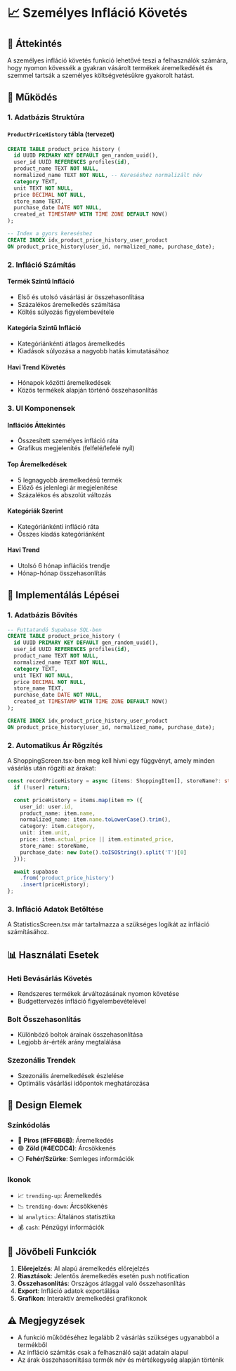 # 📈 Személyes Infláció Követés

## 🎯 Áttekintés

A személyes infláció követés funkció lehetővé teszi a felhasználók számára, hogy nyomon kövessék a gyakran vásárolt termékek áremelkedését és szemmel tartsák a személyes költségvetésükre gyakorolt hatást.

## 🔧 Működés

### 1. **Adatbázis Struktúra**

#### `ProductPriceHistory` tábla (tervezet)
```sql
CREATE TABLE product_price_history (
  id UUID PRIMARY KEY DEFAULT gen_random_uuid(),
  user_id UUID REFERENCES profiles(id),
  product_name TEXT NOT NULL,
  normalized_name TEXT NOT NULL, -- Kereséshez normalizált név
  category TEXT,
  unit TEXT NOT NULL,
  price DECIMAL NOT NULL,
  store_name TEXT,
  purchase_date DATE NOT NULL,
  created_at TIMESTAMP WITH TIME ZONE DEFAULT NOW()
);

-- Index a gyors kereséshez
CREATE INDEX idx_product_price_history_user_product 
ON product_price_history(user_id, normalized_name, purchase_date);
```

### 2. **Infláció Számítás**

#### **Termék Szintű Infláció**
- Első és utolsó vásárlási ár összehasonlítása
- Százalékos áremelkedés számítása
- Költés súlyozás figyelembevétele

#### **Kategória Szintű Infláció**
- Kategóriánkénti átlagos áremelkedés
- Kiadások súlyozása a nagyobb hatás kimutatásához

#### **Havi Trend Követés**
- Hónapok közötti áremelkedések
- Közös termékek alapján történő összehasonlítás

### 3. **UI Komponensek**

#### **Inflációs Áttekintés**
- Összesített személyes infláció ráta
- Grafikus megjelenítés (felfelé/lefelé nyíl)

#### **Top Áremelkedések**
- 5 legnagyobb áremelkedésű termék
- Előző és jelenlegi ár megjelenítése
- Százalékos és abszolút változás

#### **Kategóriák Szerint**
- Kategóriánkénti infláció ráta
- Összes kiadás kategóriánként

#### **Havi Trend**
- Utolsó 6 hónap inflációs trendje
- Hónap-hónap összehasonlítás

## 🚀 Implementálás Lépései

### 1. **Adatbázis Bővítés**
```sql
-- Futtatandó Supabase SQL-ben
CREATE TABLE product_price_history (
  id UUID PRIMARY KEY DEFAULT gen_random_uuid(),
  user_id UUID REFERENCES profiles(id),
  product_name TEXT NOT NULL,
  normalized_name TEXT NOT NULL,
  category TEXT,
  unit TEXT NOT NULL,
  price DECIMAL NOT NULL,
  store_name TEXT,
  purchase_date DATE NOT NULL,
  created_at TIMESTAMP WITH TIME ZONE DEFAULT NOW()
);

CREATE INDEX idx_product_price_history_user_product 
ON product_price_history(user_id, normalized_name, purchase_date);
```

### 2. **Automatikus Ár Rögzítés**
A ShoppingScreen.tsx-ben meg kell hívni egy függvényt, amely minden vásárlás után rögzíti az árakat:

```typescript
const recordPriceHistory = async (items: ShoppingItem[], storeName?: string) => {
  if (!user) return;

  const priceHistory = items.map(item => ({
    user_id: user.id,
    product_name: item.name,
    normalized_name: item.name.toLowerCase().trim(),
    category: item.category,
    unit: item.unit,
    price: item.actual_price || item.estimated_price,
    store_name: storeName,
    purchase_date: new Date().toISOString().split('T')[0]
  }));

  await supabase
    .from('product_price_history')
    .insert(priceHistory);
};
```

### 3. **Infláció Adatok Betöltése**
A StatisticsScreen.tsx már tartalmazza a szükséges logikát az infláció számításához.

## 📊 Használati Esetek

### **Heti Bevásárlás Követés**
- Rendszeres termékek árváltozásának nyomon követése
- Budgettervezés infláció figyelembevételével

### **Bolt Összehasonlítás**
- Különböző boltok árainak összehasonlítása
- Legjobb ár-érték arány megtalálása

### **Szezonális Trendek**
- Szezonális áremelkedések észlelése
- Optimális vásárlási időpontok meghatározása

## 🎨 Design Elemek

### **Színkódolás**
- 🔴 **Piros (#FF6B6B)**: Áremelkedés
- 🟢 **Zöld (#4ECDC4)**: Árcsökkenés
- ⚪ **Fehér/Szürke**: Semleges információk

### **Ikonok**
- 📈 `trending-up`: Áremelkedés
- 📉 `trending-down`: Árcsökkenés
- 📊 `analytics`: Általános statisztika
- 💰 `cash`: Pénzügyi információk

## 🔮 Jövőbeli Funkciók

1. **Előrejelzés**: AI alapú áremelkedés előrejelzés
2. **Riasztások**: Jelentős áremelkedés esetén push notification
3. **Összehasonlítás**: Országos átlaggal való összehasonlítás
4. **Export**: Infláció adatok exportálása
5. **Grafikon**: Interaktív áremelkedési grafikonok

## ⚠️ Megjegyzések

- A funkció működéséhez legalább 2 vásárlás szükséges ugyanabból a termékből
- Az infláció számítás csak a felhasználó saját adatain alapul
- Az árak összehasonlítása termék név és mértékegység alapján történik
